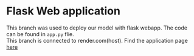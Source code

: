 # Flask Web application

This branch was used to deploy our model with flask webapp. The code can be found in `app.py` flie. <br/>
This branch is connected to render.com(host). Find the application page [here](https://multilabel-movie-genre-classifier.onrender.com/)